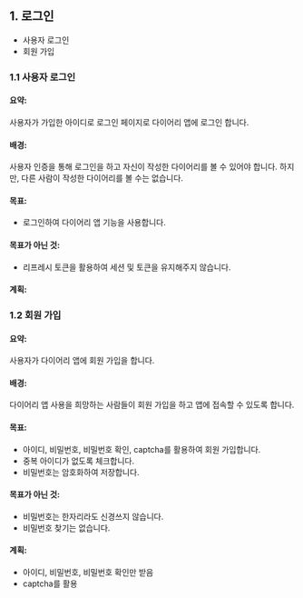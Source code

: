## 1. 로그인

- 사용자 로그인
- 회원 가입

### 1.1 사용자 로그인

#### 요약:

사용자가 가입한 아이디로 로그인 페이지로 다이어리 앱에 로그인 합니다.

#### 배경:

사용자 인증을 통해 로그인을 하고 자신이 작성한 다이어리를 볼 수 있어야 합니다. 하지만, 다른 사람이 작성한 다이어리를 볼 수는 없습니다.

#### 목표:

- 로그인하여 다이어리 앱 기능을 사용합니다.

#### 목표가 아닌 것:

- 리프레시 토큰을 활용하여 세션 및 토큰을 유지해주지 않습니다.

#### 계획:

### 1.2 회원 가입

#### 요약:

사용자가 다이어리 앱에 회원 가입을 합니다.

#### 배경:

다이어리 앱 사용을 희망하는 사람들이 회원 가입을 하고 앱에 접속할 수 있도록 합니다.

#### 목표:

- 아이디, 비밀번호, 비밀번호 확인, captcha를 활용하여 회원 가입합니다.
- 중복 아이디가 없도록 체크합니다.
- 비밀번호는 암호화하여 저장합니다.

#### 목표가 아닌 것:

- 비밀번호는 한자리라도 신경쓰지 않습니다.
- 비밀번호 찾기는 없습니다.

#### 계획:

- 아이디, 비밀번호, 비밀번호 확인만 받음
- captcha를 활용
